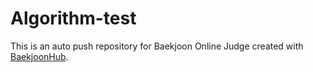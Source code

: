# Algorithm-test
This is an auto push repository for Baekjoon Online Judge created with [BaekjoonHub](https://github.com/BaekjoonHub/BaekjoonHub).
